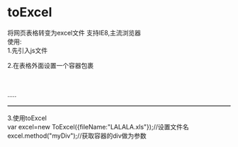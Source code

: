 # toExcel
将网页表格转变为excel文件   支持IE8,主流浏览器  
使用:  
1.先引入js文件
    <script type="text/javascript" src="toExcel.js"></script>    
    
    
2.在表格外面设置一个容器包裹   
    <div id="myDiv">  
        <table id="tableExcel" width="100%" border="1" cellspacing="0" cellpadding="0">  
        .....
        </table>
    </div>
    
3.使用toExcel    
var excel=new ToExcel({fileName:"LALALA.xls"});//设置文件名    
    excel.method("myDiv");//获取容器的div做为参数
        

